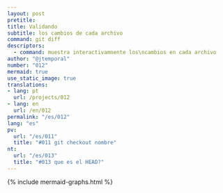 ```yaml
---
layout: post
pretitle:
title: Validando
subtitle: los cambios de cada archivo
command: git diff
descriptors:
  - command: muestra interactivamnente los\ncambios en cada archivo
author: "@jtemporal"
number: "012"
mermaid: true
use_static_image: true
translations:
- lang: pt
  url: /projects/012
- lang: en
  url: /en/012
permalink: "/es/012"
lang: "es"
pv:
  url: "/es/011"
  title: "#011 git checkout nombre"
nt:
  url: "/es/013"
  title: "#013 que es el HEAD?"
---
```


{% include mermaid-graphs.html %}